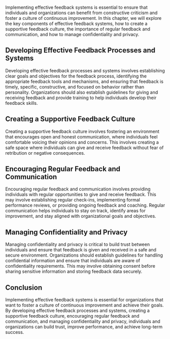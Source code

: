 
Implementing effective feedback systems is essential to ensure that individuals and organizations can benefit from constructive criticism and foster a culture of continuous improvement. In this chapter, we will explore the key components of effective feedback systems, how to create a supportive feedback culture, the importance of regular feedback and communication, and how to manage confidentiality and privacy.

Developing Effective Feedback Processes and Systems
---------------------------------------------------

Developing effective feedback processes and systems involves establishing clear goals and objectives for the feedback process, identifying the appropriate feedback tools and mechanisms, and ensuring that feedback is timely, specific, constructive, and focused on behavior rather than personality. Organizations should also establish guidelines for giving and receiving feedback and provide training to help individuals develop their feedback skills.

Creating a Supportive Feedback Culture
--------------------------------------

Creating a supportive feedback culture involves fostering an environment that encourages open and honest communication, where individuals feel comfortable voicing their opinions and concerns. This involves creating a safe space where individuals can give and receive feedback without fear of retribution or negative consequences.

Encouraging Regular Feedback and Communication
----------------------------------------------

Encouraging regular feedback and communication involves providing individuals with regular opportunities to give and receive feedback. This may involve establishing regular check-ins, implementing formal performance reviews, or providing ongoing feedback and coaching. Regular communication helps individuals to stay on track, identify areas for improvement, and stay aligned with organizational goals and objectives.

Managing Confidentiality and Privacy
------------------------------------

Managing confidentiality and privacy is critical to build trust between individuals and ensure that feedback is given and received in a safe and secure environment. Organizations should establish guidelines for handling confidential information and ensure that individuals are aware of confidentiality requirements. This may involve obtaining consent before sharing sensitive information and storing feedback data securely.

Conclusion
----------

Implementing effective feedback systems is essential for organizations that want to foster a culture of continuous improvement and achieve their goals. By developing effective feedback processes and systems, creating a supportive feedback culture, encouraging regular feedback and communication, and managing confidentiality and privacy, individuals and organizations can build trust, improve performance, and achieve long-term success.
